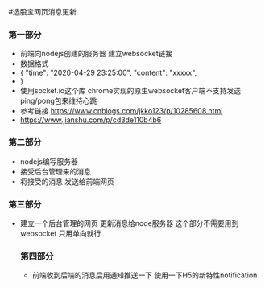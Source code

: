 #选股宝网页消息更新

### 第一部分
+ 前端向nodejs创建的服务器 建立websocket链接
+ 数据格式 
+ {
    "time": "2020-04-29 23:25:00",
    "content": "xxxxx",
+ }
+ 使用socket.io这个库 chrome实现的原生websocket客户端不支持发送ping/pong包来维持心跳
+ 参考链接 https://www.cnblogs.com/jkko123/p/10285608.html
+ https://www.jianshu.com/p/cd3de110b4b6


### 第二部分
+ nodejs编写服务器
+ 接受后台管理来的消息
+ 将接受的消息 发送给前端网页

### 第三部分
+ 建立一个后台管理的网页 更新消息给node服务器 这个部分不需要用到websocket 只用单向就行
  
  ### 第四部分
  + 前端收到后端的消息后用通知推送一下 使用一下H5的新特性notification